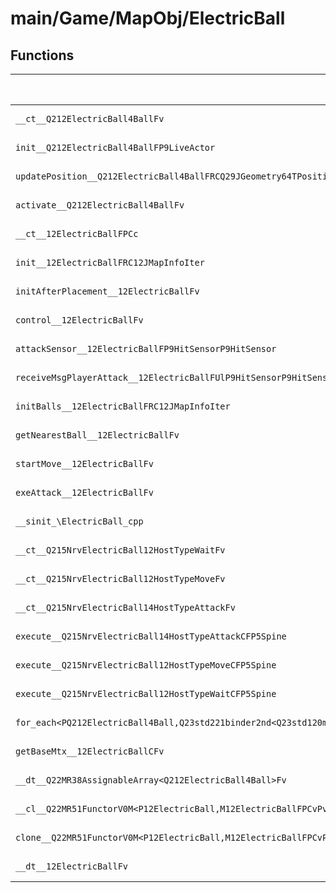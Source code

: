 # main/Game/MapObj/ElectricBall

## Functions

| Name | Address | Match % |
|------|---------|---------|
| `__ct__Q212ElectricBall4BallFv` | `0x801D301C` | :x: (0.0%) |
| `init__Q212ElectricBall4BallFP9LiveActor` | `0x801D306C` | :x: (0.0%) |
| `updatePosition__Q212ElectricBall4BallFRCQ29JGeometry64TPosition3<Q29JGeometry38TMatrix34<Q29JGeometry13SMatrix34C<f>>>` | `0x801D3104` | :x: (0.0%) |
| `activate__Q212ElectricBall4BallFv` | `0x801D311C` | :x: (0.0%) |
| `__ct__12ElectricBallFPCc` | `0x801D3134` | :x: (0.0%) |
| `init__12ElectricBallFRC12JMapInfoIter` | `0x801D31B0` | :x: (0.0%) |
| `initAfterPlacement__12ElectricBallFv` | `0x801D3368` | :x: (0.0%) |
| `control__12ElectricBallFv` | `0x801D33FC` | :x: (0.0%) |
| `attackSensor__12ElectricBallFP9HitSensorP9HitSensor` | `0x801D35BC` | :x: (0.0%) |
| `receiveMsgPlayerAttack__12ElectricBallFUlP9HitSensorP9HitSensor` | `0x801D365C` | :x: (0.0%) |
| `initBalls__12ElectricBallFRC12JMapInfoIter` | `0x801D3664` | :x: (0.0%) |
| `getNearestBall__12ElectricBallFv` | `0x801D381C` | :x: (0.0%) |
| `startMove__12ElectricBallFv` | `0x801D38A8` | :x: (0.0%) |
| `exeAttack__12ElectricBallFv` | `0x801D395C` | :x: (0.0%) |
| `__sinit_\ElectricBall_cpp` | `0x801D39E0` | :x: (0.0%) |
| `__ct__Q215NrvElectricBall12HostTypeWaitFv` | `0x801D3A14` | :x: (0.0%) |
| `__ct__Q215NrvElectricBall12HostTypeMoveFv` | `0x801D3A24` | :x: (0.0%) |
| `__ct__Q215NrvElectricBall14HostTypeAttackFv` | `0x801D3A34` | :x: (0.0%) |
| `execute__Q215NrvElectricBall14HostTypeAttackCFP5Spine` | `0x801D3A44` | :x: (0.0%) |
| `execute__Q215NrvElectricBall12HostTypeMoveCFP5Spine` | `0x801D3A4C` | :x: (0.0%) |
| `execute__Q215NrvElectricBall12HostTypeWaitCFP5Spine` | `0x801D3A50` | :x: (0.0%) |
| `for_each<PQ212ElectricBall4Ball,Q23std221binder2nd<Q23std120mem_fun1_ref_t<v,Q212ElectricBall4Ball,RCQ29JGeometry64TPosition3<Q29JGeometry38TMatrix34<Q29JGeometry13SMatrix34C<f>>>>,RCQ29JGeometry64TPosition3<Q29JGeometry38TMatrix34<Q29JGeometry13SMatrix34C<f>>>>>__3stdFPQ212ElectricBall4BallPQ212ElectricBall4BallQ23std221binder2nd<Q23std120mem_fun1_ref_t<v,Q212ElectricBall4Ball,RCQ29JGeometry64TPosition3<Q29JGeometry38TMatrix34<Q29JGeometry13SMatrix34C<f>>>>,RCQ29JGeometry64TPosition3<Q29JGeometry38TMatrix34<Q29JGeometry13SMatrix34C<f>>>>_Q23std221binder2nd<Q23std120mem_fun1_ref_t<v,Q212ElectricBall4Ball,RCQ29JGeometry64TPosition3<Q29JGeometry38TMatrix34<Q29JGeometry13SMatrix34C<f>>>>,RCQ29JGeometry64TPosition3<Q29JGeometry38TMatrix34<Q29JGeometry13SMatrix34C<f>>>>` | `0x801D3A54` | :x: (0.0%) |
| `getBaseMtx__12ElectricBallCFv` | `0x801D3AD4` | :x: (0.0%) |
| `__dt__Q22MR38AssignableArray<Q212ElectricBall4Ball>Fv` | `0x801D3ADC` | :x: (0.0%) |
| `__cl__Q22MR51FunctorV0M<P12ElectricBall,M12ElectricBallFPCvPv_v>CFv` | `0x801D3B44` | :x: (0.0%) |
| `clone__Q22MR51FunctorV0M<P12ElectricBall,M12ElectricBallFPCvPv_v>CFP7JKRHeap` | `0x801D3B74` | :x: (0.0%) |
| `__dt__12ElectricBallFv` | `0x801D3BDC` | :x: (0.0%) |